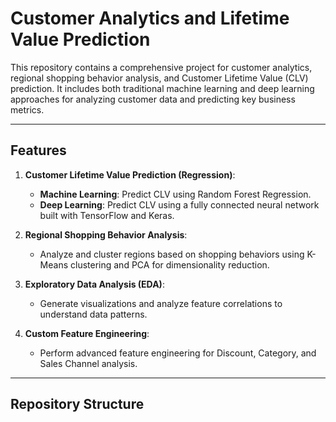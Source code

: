 # Customer Analytics and Lifetime Value Prediction

This repository contains a comprehensive project for customer analytics, regional shopping behavior analysis, and Customer Lifetime Value (CLV) prediction. It includes both traditional machine learning and deep learning approaches for analyzing customer data and predicting key business metrics.

---

## Features

1. **Customer Lifetime Value Prediction (Regression)**:
   - **Machine Learning**: Predict CLV using Random Forest Regression.
   - **Deep Learning**: Predict CLV using a fully connected neural network built with TensorFlow and Keras.
   
2. **Regional Shopping Behavior Analysis**:
   - Analyze and cluster regions based on shopping behaviors using K-Means clustering and PCA for dimensionality reduction.

3. **Exploratory Data Analysis (EDA)**:
   - Generate visualizations and analyze feature correlations to understand data patterns.

4. **Custom Feature Engineering**:
   - Perform advanced feature engineering for Discount, Category, and Sales Channel analysis.

---

## Repository Structure


